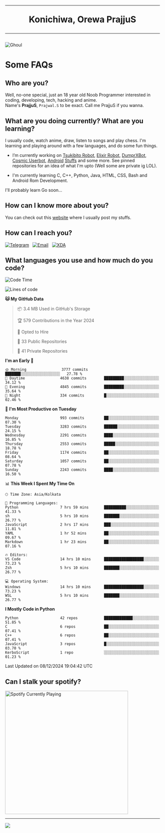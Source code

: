 <h1 align="center"><hr>Konichiwa, Orewa PrajjuS<hr></h1>


<img src="https://telegra.ph/file/6041d22c64479ee5ff802.jpg" alt="Ghoul"/>


<h1>Some FAQs</h1>


<h2>Who are you?</h2>

Well, no-one special, just an 18 year old Noob Programmer interested in coding, developing, tech, hacking and anime.
<br>
Name's <b>PrajjuS</b>, <code>Prajwal.S</code> to be exact. Call me PrajjuS if you wanna.


<h2>What are you doing currently? What are you learning?</h2>

I usually code, watch anime, draw, listen to songs and play chess. I'm learning and playing around with a few languages, and do some fun things.

- I’m currently working on <a href="Https://t.me/PrajjuSAssistantBot">Tsukibito Robot</a>, <a href="https://t.me/projectelixir_bot">Elixir Robot</a>, <a href="https://t.me/DumprXBot">DumprXBot</a>, <a href="https://github.com/SkyLab-Devs/CosmicUserbot">Cosmic Userbot</a>, <a href="https://github.com/Noob-OS">Android</a> <a href="https://github.com/PrajjuS/device_xiaomi_vince">Stuffs</a> and some more. See pinned repositories for an idea of what I'm upto (Well some are private ig LOL).

- I'm currently learning C, C++, Python, Java, HTML, CSS, Bash and Android Rom Development.

I'll probably learn Go soon...


<h2>How can I know more about you?</h2>

You can check out this <a href="https://prajjus.website">website</a> where I usually post my stuffs.


<h2>How can I reach you?</h2>

<a href="https://t.me/PrajjuS"><img src="https://img.shields.io/badge/PrajjuS-2CA5E0?style=flat-square&logo=telegram&logoColor=white" alt="Telegram"/></a>&nbsp;&nbsp;&nbsp;<a href="theprajjus@gmail.com"><img src="https://img.shields.io/badge/theprajjus@gmail.com-D14836?style=flat-square&logo=gmail&logoColor=white" alt="Email"/></a>&nbsp;&nbsp;&nbsp;<a href="https://forum.xda-developers.com/m/prajjus.10388799/"><img src="https://img.shields.io/badge/PrajjuS-F59714?style=flat-square&logo=xda-developers&logoColor=white" alt="XDA"/></a>


<h2>What languages you use and how much do you code?</h2>

<!--START_SECTION:waka-->
![Code Time](http://img.shields.io/badge/Code%20Time-851%20hrs%2037%20mins-blue)

![Lines of code](https://img.shields.io/badge/From%20Hello%20World%20I%27ve%20Written-852.7%20thousand%20lines%20of%20code-blue)

**🐱 My GitHub Data** 

> 📦 3.4 MB Used in GitHub's Storage 
 > 
> 🏆 579 Contributions in the Year 2024
 > 
> 💼 Opted to Hire
 > 
> 📜 33 Public Repositories 
 > 
> 🔑 41 Private Repositories 
 > 
**I'm an Early 🐤** 

```text
🌞 Morning                3777 commits        ███████░░░░░░░░░░░░░░░░░░   27.78 % 
🌆 Daytime                4638 commits        █████████░░░░░░░░░░░░░░░░   34.12 % 
🌃 Evening                4845 commits        █████████░░░░░░░░░░░░░░░░   35.64 % 
🌙 Night                  334 commits         █░░░░░░░░░░░░░░░░░░░░░░░░   02.46 % 
```
📅 **I'm Most Productive on Tuesday** 

```text
Monday                   993 commits         ██░░░░░░░░░░░░░░░░░░░░░░░   07.30 % 
Tuesday                  3283 commits        ██████░░░░░░░░░░░░░░░░░░░   24.15 % 
Wednesday                2291 commits        ████░░░░░░░░░░░░░░░░░░░░░   16.85 % 
Thursday                 2553 commits        █████░░░░░░░░░░░░░░░░░░░░   18.78 % 
Friday                   1174 commits        ██░░░░░░░░░░░░░░░░░░░░░░░   08.64 % 
Saturday                 1057 commits        ██░░░░░░░░░░░░░░░░░░░░░░░   07.78 % 
Sunday                   2243 commits        ████░░░░░░░░░░░░░░░░░░░░░   16.50 % 
```


📊 **This Week I Spent My Time On** 

```text
🕑︎ Time Zone: Asia/Kolkata

💬 Programming Languages: 
Python                   7 hrs 59 mins       ██████████░░░░░░░░░░░░░░░   41.33 % 
sh                       5 hrs 10 mins       ███████░░░░░░░░░░░░░░░░░░   26.77 % 
JavaScript               2 hrs 17 mins       ███░░░░░░░░░░░░░░░░░░░░░░   11.81 % 
YAML                     1 hr 52 mins        ██░░░░░░░░░░░░░░░░░░░░░░░   09.67 % 
Markdown                 1 hr 23 mins        ██░░░░░░░░░░░░░░░░░░░░░░░   07.16 % 

🔥 Editors: 
VS Code                  14 hrs 10 mins      ██████████████████░░░░░░░   73.23 % 
Zsh                      5 hrs 10 mins       ███████░░░░░░░░░░░░░░░░░░   26.77 % 

💻 Operating System: 
Windows                  14 hrs 10 mins      ██████████████████░░░░░░░   73.23 % 
WSL                      5 hrs 10 mins       ███████░░░░░░░░░░░░░░░░░░   26.77 % 
```

**I Mostly Code in Python** 

```text
Python                   42 repos            █████████████░░░░░░░░░░░░   51.85 % 
C                        6 repos             ██░░░░░░░░░░░░░░░░░░░░░░░   07.41 % 
C++                      6 repos             ██░░░░░░░░░░░░░░░░░░░░░░░   07.41 % 
JavaScript               3 repos             █░░░░░░░░░░░░░░░░░░░░░░░░   03.70 % 
KerboScript              1 repo              ░░░░░░░░░░░░░░░░░░░░░░░░░   01.23 % 
```




 Last Updated on 08/12/2024 19:04:42 UTC
<!--END_SECTION:waka-->


<h2>Can I stalk your spotify?</h2>

<a href="https://open.spotify.com/user/cotgk31v4nhw20gs5adb29jq5"><img src="https://spotify-readme-prajjus.vercel.app/api?theme=dark&rainbow=true" alt="Spotify Currently Playing" width="400px"/></a>


<hr>


<img src="https://komarev.com/ghpvc/?username=prajjus&label=Profile%20Views&color=000000&style=flat">
